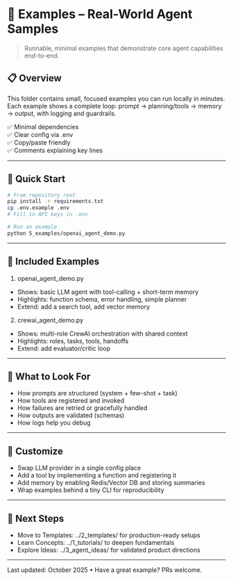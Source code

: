 # 🧪 Examples – Real-World Agent Samples

> Runnable, minimal examples that demonstrate core agent capabilities end-to-end.

## 📋 Overview
This folder contains small, focused examples you can run locally in minutes. Each example shows a complete loop: prompt → planning/tools → memory → output, with logging and guardrails.

✅ Minimal dependencies  
✅ Clear config via .env  
✅ Copy/paste friendly  
✅ Comments explaining key lines

---

## 🚀 Quick Start

```bash
# From repository root
pip install -r requirements.txt
cp .env.example .env
# Fill in API keys in .env

# Run an example
python 5_examples/openai_agent_demo.py
```

---

## 📂 Included Examples

1) openai_agent_demo.py  
- Shows: basic LLM agent with tool-calling + short-term memory  
- Highlights: function schema, error handling, simple planner  
- Extend: add a search tool, add vector memory

2) crewai_agent_demo.py  
- Shows: multi-role CrewAI orchestration with shared context  
- Highlights: roles, tasks, tools, handoffs  
- Extend: add evaluator/critic loop

---

## 🧠 What to Look For

- How prompts are structured (system + few-shot + task)  
- How tools are registered and invoked  
- How failures are retried or gracefully handled  
- How outputs are validated (schemas)  
- How logs help you debug

---

## 🔧 Customize

- Swap LLM provider in a single config place  
- Add a tool by implementing a function and registering it  
- Add memory by enabling Redis/Vector DB and storing summaries  
- Wrap examples behind a tiny CLI for reproducibility

---

## 🧭 Next Steps

- Move to Templates: ../2_templates/ for production-ready setups  
- Learn Concepts: ../1_tutorials/ to deepen fundamentals  
- Explore Ideas: ../3_agent_ideas/ for validated product directions

---

Last updated: October 2025 • Have a great example? PRs welcome.
